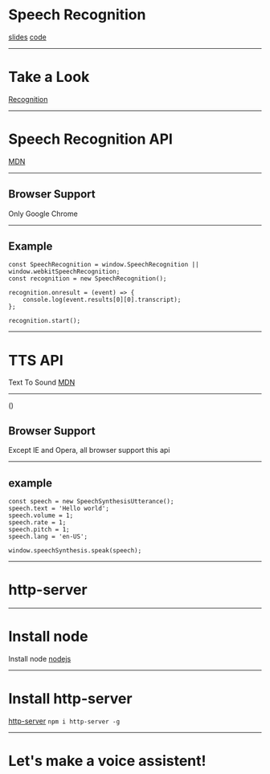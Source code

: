 # Speech Recognition
[slides](https://hackmd.io/@simba-fs/speechRecognition)
[code](https://github.com/simba-fs/recognition)

---

# Take a Look
[Recognition](https://simba-fs.github.io/recognition)

---

# Speech Recognition API
[MDN](https://developer.mozilla.org/zh-TW/docs/Web/API/SpeechRecognition)

----

## Browser Support
Only Google Chrome

----

## Example
```javascript=
const SpeechRecognition = window.SpeechRecognition || window.webkitSpeechRecognition;
const recognition = new SpeechRecognition();

recognition.onresult = (event) => {
    console.log(event.results[0][0].transcript);
};

recognition.start();
```

---

# TTS API
Text To Sound
[MDN](https://developer.mozilla.org/en-US/docs/Web/API/SpeechSynthesisUtterance)

----
()
## Browser Support
Except IE and Opera, all browser support this api

----

## example
```javascript=
const speech = new SpeechSynthesisUtterance();
speech.text = 'Hello world';
speech.volume = 1;
speech.rate = 1;
speech.pitch = 1;
speech.lang = 'en-US';

window.speechSynthesis.speak(speech);
```

---

# http-server

----

# Install node
Install node
[nodejs](https://nodejs.org/en/)

----

# Install http-server
[http-server](https://www.npmjs.com/package/http-server)
`npm i http-server -g`

---

# Let's make a voice assistent!
